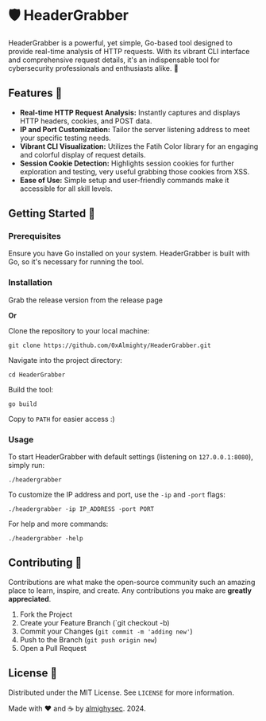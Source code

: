 # 🛡️ HeaderGrabber

HeaderGrabber is a powerful, yet simple, Go-based tool designed to provide real-time analysis of HTTP requests. With its vibrant CLI interface and comprehensive request details, it's an indispensable tool for cybersecurity professionals and enthusiasts alike. 🚀

## Features 🌟

- **Real-time HTTP Request Analysis:** Instantly captures and displays HTTP headers, cookies, and POST data.
- **IP and Port Customization:** Tailor the server listening address to meet your specific testing needs.
- **Vibrant CLI Visualization:** Utilizes the Fatih Color library for an engaging and colorful display of request details.
- **Session Cookie Detection:** Highlights session cookies for further exploration and testing, very useful grabbing those cookies from XSS.
- **Ease of Use:** Simple setup and user-friendly commands make it accessible for all skill levels.

## Getting Started 🚀

### Prerequisites

Ensure you have Go installed on your system. HeaderGrabber is built with Go, so it's necessary for running the tool.

### Installation

Grab the release version from the release page

**Or**

Clone the repository to your local machine:

```
git clone https://github.com/0xAlmighty/HeaderGrabber.git
```

Navigate into the project directory:
```
cd HeaderGrabber
```

Build the tool:
```
go build
```

Copy to `PATH` for easier access :)

### Usage

To start HeaderGrabber with default settings (listening on `127.0.0.1:8080`), simply run:

```
./headergrabber
```

To customize the IP address and port, use the `-ip` and `-port` flags:

```
./headergrabber -ip IP_ADDRESS -port PORT
```

For help and more commands:
```
./headergrabber -help
```

## Contributing 🤝

Contributions are what make the open-source community such an amazing place to learn, inspire, and create. Any contributions you make are **greatly appreciated**.

1. Fork the Project
2. Create your Feature Branch (`git checkout -b)
3. Commit your Changes (`git commit -m 'adding new'`)
4. Push to the Branch (`git push origin new`)
5. Open a Pull Request

## License 📜

Distributed under the MIT License. See `LICENSE` for more information.

Made with ❤️ and ☕ by [almighysec](https://almightysec.com/). 2024.
